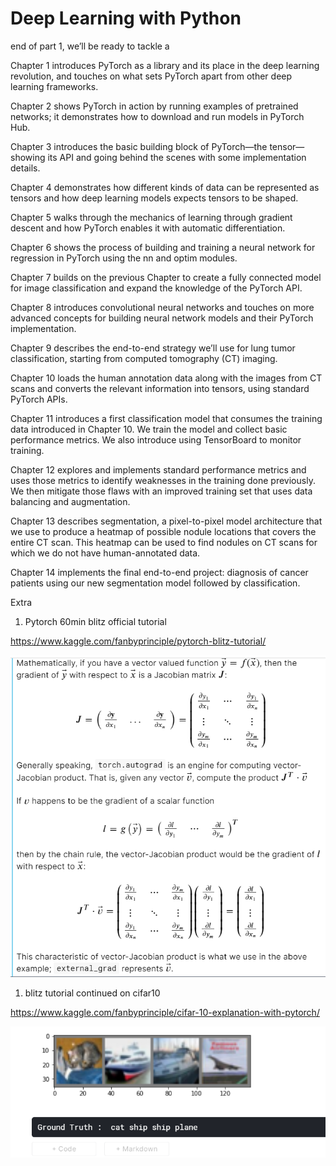 # Deep Learning with Python
end of part 1, we’ll be ready to tackle a 

Chapter 1 introduces PyTorch as a library and its place in the deep learning revolution, and touches on what sets PyTorch apart from other deep learning frameworks.

Chapter 2 shows PyTorch in action by running examples of pretrained networks; it
demonstrates how to download and run models in PyTorch Hub.
 
Chapter 3 introduces the basic building block of PyTorch—the tensor—showing
its API and going behind the scenes with some implementation details.
 
Chapter 4 demonstrates how different kinds of data can be represented as tensors
and how deep learning models expects tensors to be shaped.
 
Chapter 5 walks through the mechanics of learning through gradient descent and
how PyTorch enables it with automatic differentiation.
 
Chapter 6 shows the process of building and training a neural network for regression in PyTorch using the nn and optim modules.
 
Chapter 7 builds on the previous 
Chapter to create a fully connected model for
image classification and expand the knowledge of the PyTorch API.
 
Chapter 8 introduces convolutional neural networks and touches on more advanced
concepts for building neural network models and their PyTorch implementation.
 
Chapter 9 describes the end-to-end strategy we’ll use for lung tumor classification,
starting from computed tomography (CT) imaging.
 
Chapter 10 loads the human annotation data along with the images from CT scans
and converts the relevant information into tensors, using standard PyTorch APIs.
 
Chapter 11 introduces a first classification model that consumes the training data
introduced in 
Chapter 10. We train the model and collect basic performance metrics.
We also introduce using TensorBoard to monitor training.
 
Chapter 12 explores and implements standard performance metrics and uses
those metrics to identify weaknesses in the training done previously. We then mitigate
those flaws with an improved training set that uses data balancing and augmentation.
 
Chapter 13 describes segmentation, a pixel-to-pixel model architecture that we use
to produce a heatmap of possible nodule locations that covers the entire CT scan.
This heatmap can be used to find nodules on CT scans for which we do not have
human-annotated data.
 
Chapter 14 implements the final end-to-end project: diagnosis of cancer patients
using our new segmentation model followed by classification.

Extra 

1. Pytorch 60min blitz official tutorial

https://www.kaggle.com/fanbyprinciple/pytorch-blitz-tutorial/

![](./extra/jacobian.png)

1. blitz tutorial continued on cifar10

https://www.kaggle.com/fanbyprinciple/cifar-10-explanation-with-pytorch/

![](./extra/cifar10.png)
